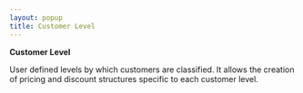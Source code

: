 ```yaml
---
layout: popup
title: Customer Level
---
```



**Customer Level**


User defined levels by which customers are classified. It allows the creation of pricing and discount structures specific to each customer level.
